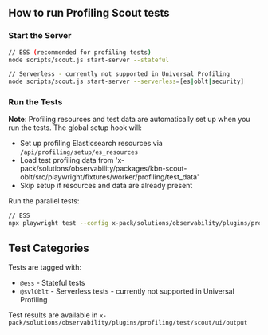 ## How to run Profiling Scout tests

### Start the Server

```bash
// ESS (recommended for profiling tests)
node scripts/scout.js start-server --stateful

// Serverless - currently not supported in Universal Profiling
node scripts/scout.js start-server --serverless=[es|oblt|security]
```

### Run the Tests

**Note**: Profiling resources and test data are automatically set up when you run the tests. The global setup hook will:
- Set up profiling Elasticsearch resources via `/api/profiling/setup/es_resources`
- Load test profiling data from 'x-pack/solutions/observability/packages/kbn-scout-oblt/src/playwright/fixtures/worker/profiling/test_data'
- Skip setup if resources and data are already present

Run the parallel tests:

```bash
// ESS
npx playwright test --config x-pack/solutions/observability/plugins/profiling/test/scout/ui/parallel.playwright.config.ts --project=local --grep @ess

```

## Test Categories

Tests are tagged with:
- `@ess` - Stateful tests
- `@svlOblt` - Serverless tests - currently not supported in Universal Profiling

Test results are available in `x-pack/solutions/observability/plugins/profiling/test/scout/ui/output`
